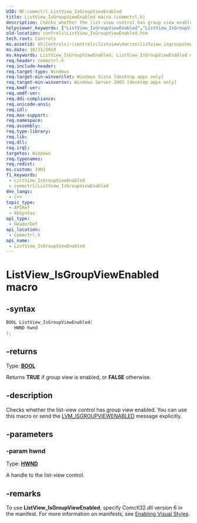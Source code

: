 ```yaml
---
UID: NF:commctrl.ListView_IsGroupViewEnabled
title: ListView_IsGroupViewEnabled macro (commctrl.h)
description: Checks whether the list-view control has group view enabled. You can use this macro or send the LVM_ISGROUPVIEWENABLED message explicitly.
helpviewer_keywords: ["ListView_IsGroupViewEnabled","ListView_IsGroupViewEnabled macro [Windows Controls]","_win32_ListView_IsGroupViewEnabled","_win32_ListView_IsGroupViewEnabled_cpp","commctrl/ListView_IsGroupViewEnabled","controls.ListView_IsGroupViewEnabled","controls._win32_ListView_IsGroupViewEnabled"]
old-location: controls\ListView_IsGroupViewEnabled.htm
tech.root: Controls
ms.assetid: VS|Controls|~\controls\listview\macros\listview_isgroupviewenabled.htm
ms.date: 10/21/2024
ms.keywords: ListView_IsGroupViewEnabled, ListView_IsGroupViewEnabled macro [Windows Controls], _win32_ListView_IsGroupViewEnabled, _win32_ListView_IsGroupViewEnabled_cpp, commctrl/ListView_IsGroupViewEnabled, controls.ListView_IsGroupViewEnabled, controls._win32_ListView_IsGroupViewEnabled
req.header: commctrl.h
req.include-header: 
req.target-type: Windows
req.target-min-winverclnt: Windows Vista [desktop apps only]
req.target-min-winversvr: Windows Server 2003 [desktop apps only]
req.kmdf-ver: 
req.umdf-ver: 
req.ddi-compliance: 
req.unicode-ansi: 
req.idl: 
req.max-support: 
req.namespace: 
req.assembly: 
req.type-library: 
req.lib: 
req.dll: 
req.irql: 
targetos: Windows
req.typenames: 
req.redist: 
ms.custom: 19H1
f1_keywords:
 - ListView_IsGroupViewEnabled
 - commctrl/ListView_IsGroupViewEnabled
dev_langs:
 - c++
topic_type:
 - APIRef
 - kbSyntax
api_type:
 - HeaderDef
api_location:
 - Commctrl.h
api_name:
 - ListView_IsGroupViewEnabled
---
```


# ListView_IsGroupViewEnabled macro

## -syntax

```cpp
BOOL ListView_IsGroupViewEnabled(
   HWND hwnd
);
```

## -returns

Type: **[BOOL](/windows/desktop/winprog/windows-data-types)**

Returns <b>TRUE</b> if group view is enabled, or <b>FALSE</b> otherwise.


## -description

Checks whether the list-view control has group view
 enabled. You can use this macro or send the <a href="/windows/desktop/Controls/lvm-isgroupviewenabled">LVM_ISGROUPVIEWENABLED</a> message explicitly.

## -parameters

### -param hwnd

Type: <b><a href="/windows/desktop/WinProg/windows-data-types">HWND</a></b>

A handle to the list-view control.

## -remarks

To use <b>ListView_IsGroupViewEnabled</b>, specify Comctl32.dll version 6 in the manifest. For more information on manifests, see <a href="/windows/desktop/Controls/cookbook-overview">Enabling Visual Styles</a>.
